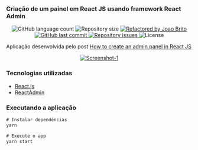 ### Criação de um painel em React JS usando framework React Admin

<p align="center">
  <img alt="GitHub language count" src="https://img.shields.io/github/languages/count/joaocbrito/react-admin-tutorial?color=%2304D361">

  <img alt="Repository size" src="https://img.shields.io/github/repo-size/joaocbrito/react-admin-tutorial">
	
  <a href="https://www.linkedin.com/in/joao-brito-b13418199/">
    <img alt="Refactored by Joao Brito" src="https://img.shields.io/badge/made%20by-joaocbrito-%2304D361">
  </a>

  <a href="https://github.com/joaocbrito/react-admin-tutorial/commits/master">
    <img alt="GitHub last commit" src="https://img.shields.io/github/last-commit/joaocbrito/react-admin-tutorial">
  </a>

  <a href="https://github.com/joaocbrito/react-admin-tutorial/issues">
    <img alt="Repository issues" src="https://img.shields.io/github/issues/joaocbrito/react-admin-tutorial">
  </a>

  <img alt="License" src="https://img.shields.io/badge/license-MIT-brightgreen">
</p>

Aplicação desenvolvida pelo post [How to create an admin panel in React JS ](https://dev.to/okeken/how-to-create-an-admin-panel-in-react-js-26d6)

<p align="center">
  <a href="https://i.ibb.co/9pLWKgp"><img src="https://i.ibb.co/9pLWKgp/panel.png" alt="Screenshot-1" border="0"></a>
</p>



### Tecnologias utilizadas

- [React.js](https://pt-br.reactjs.org/)
- [ReactAdmin](https://marmelab.com/react-admin/)


### Executando a aplicação

```js
# Instalar dependências
yarn

# Execute o app
yarn start
```
